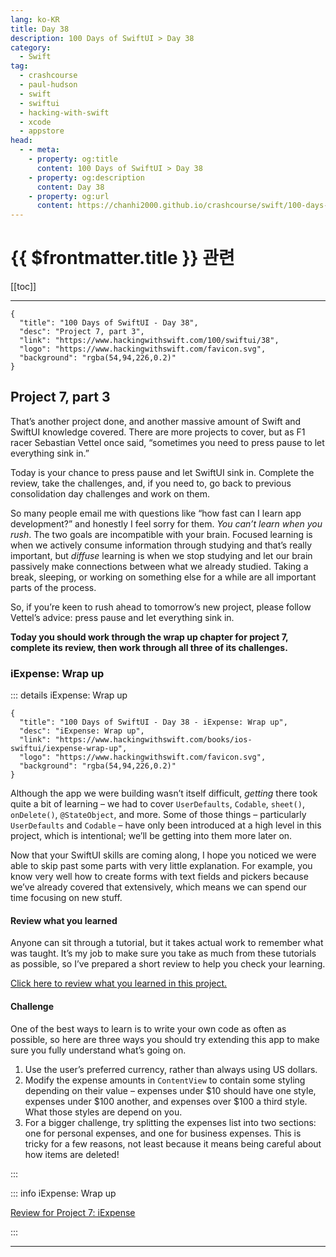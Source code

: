 ```yaml
---
lang: ko-KR
title: Day 38
description: 100 Days of SwiftUI > Day 38
category:
  - Swift
tag: 
  - crashcourse
  - paul-hudson
  - swift
  - swiftui
  - hacking-with-swift
  - xcode
  - appstore
head:
  - - meta:
    - property: og:title
      content: 100 Days of SwiftUI > Day 38
    - property: og:description
      content: Day 38
    - property: og:url
      content: https://chanhi2000.github.io/crashcourse/swift/100-days-of-swiftui/38.html
---
```


# {{ $frontmatter.title }} 관련

[[toc]]

---

```component VPCard
{
  "title": "100 Days of SwiftUI - Day 38",
  "desc": "Project 7, part 3",
  "link": "https://www.hackingwithswift.com/100/swiftui/38",
  "logo": "https://www.hackingwithswift.com/favicon.svg",
  "background": "rgba(54,94,226,0.2)"
}
```

## Project 7, part 3

That’s another project done, and another massive amount of Swift and SwiftUI knowledge covered. There are more projects to cover, but as F1 racer Sebastian Vettel once said, “sometimes you need to press pause to let everything sink in.”

Today is your chance to press pause and let SwiftUI sink in. Complete the review, take the challenges, and, if you need to, go back to previous consolidation day challenges and work on them.

So many people email me with questions like “how fast can I learn app development?” and honestly I feel sorry for them. _You can’t learn when you rush_. The two goals are incompatible with your brain. Focused learning is when we actively consume information through studying and that’s really important, but _diffuse_ learning is when we stop studying and let our brain passively make connections between what we already studied. Taking a break, sleeping, or working on something else for a while are all important parts of the process.

So, if you’re keen to rush ahead to tomorrow’s new project, please follow Vettel’s advice: press pause and let everything sink in.

__Today you should work through the wrap up chapter for project 7, complete its review, then work through all three of its challenges.__

### iExpense: Wrap up

::: details iExpense: Wrap up

```component VPCard
{
  "title": "100 Days of SwiftUI - Day 38 - iExpense: Wrap up",
  "desc": "iExpense: Wrap up",
  "link": "https://www.hackingwithswift.com/books/ios-swiftui/iexpense-wrap-up",
  "logo": "https://www.hackingwithswift.com/favicon.svg",
  "background": "rgba(54,94,226,0.2)"
}
```

Although the app we were building wasn’t itself difficult, _getting_ there took quite a bit of learning – we had to cover `UserDefaults`, `Codable`, `sheet()`, `onDelete()`, `@StateObject`, and more. Some of those things – particularly `UserDefaults` and `Codable` – have only been introduced at a high level in this project, which is intentional; we’ll be getting into them more later on.

Now that your SwiftUI skills are coming along, I hope you noticed we were able to skip past some parts with very little explanation. For example, you know very well how to create forms with text fields and pickers because we’ve already covered that extensively, which means we can spend our time focusing on new stuff.

#### Review what you learned

Anyone can sit through a tutorial, but it takes actual work to remember what was taught. It’s my job to make sure you take as much from these tutorials as possible, so I’ve prepared a short review to help you check your learning.

[Click here to review what you learned in this project.][iexpense]

#### Challenge

One of the best ways to learn is to write your own code as often as possible, so here are three ways you should try extending this app to make sure you fully understand what’s going on.

1. Use the user’s preferred currency, rather than always using US dollars.
2. Modify the expense amounts in `ContentView` to contain some styling depending on their value – expenses under $10 should have one style, expenses under $100 another, and expenses over $100 a third style. What those styles are depend on you.
3. For a bigger challenge, try splitting the expenses list into two sections: one for personal expenses, and one for business expenses. This is tricky for a few reasons, not least because it means being careful about how items are deleted!

:::

::: info iExpense: Wrap up

[Review for Project 7: iExpense][iexpense]

:::

---

<TagLinks />

[iexpense]: https://www.hackingwithswift.com/review/ios-swiftui/iexpense